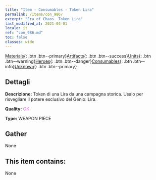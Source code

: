 ```yaml
---
title: "Item - Consumables - Token Lira"
permalink: /Items/con_986/
excerpt: "Era of Chaos  Token Lira"
last_modified_at: 2021-04-01
locale: it
ref: "con_986.md"
toc: false
classes: wide
---
```

 [Materials](/it/Items/){: .btn .btn--primary}[Artifacts](/it/Items/Artifacts/){: .btn .btn--success}[Units](/it/Items/Units/){: .btn .btn--warning}[Heroes](/it/Items/Heroes/){: .btn .btn--danger}[Consumables](/it/Items/Consumables/){: .btn .btn--info}[Unknown](/it/Items/Unknown/){: .btn .btn--primary}

## Dettagli
 **Descrizione:** Token di una Lira da una campagna storica. Usalo per risvegliare il potere esclusivo del Genio: Lira.

 **Quality:** <span style="color: #DA70D6">OK</span>

 **Type:** WEAPON PIECE

## Gather

  None

## This item contains:

  None

